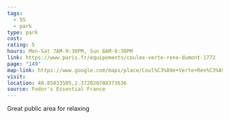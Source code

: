 ```yaml
---
tags:
  - 5S
  - park
type: park
cost: 
rating: 5
hours: Mon-Sat 7AM-9:30PM, Sun 8AM-9:30PM
link: https://www.paris.fr/equipements/coulee-verte-rene-dumont-1772
page: "149"
map-link: https://www.google.com/maps/place/Coul%C3%A9e+Verte+Ren%C3%A9-Dumont/@48.8494582,2.3666154,17z/data=!3m1!4b1!4m6!3m5!1s0x47e672017ad8a49f:0x961dede5aeb1ff83!8m2!3d48.8494548!4d2.3714863!16zL20vMDZocG52?entry=ttu&g_ep=EgoyMDI0MDkwNC4wIKXMDSoASAFQAw%3D%3D
visit: 
location: 48.85033505,2.372020788373636
source: Fodor's Essential France
---
```

Great public area for relaxing